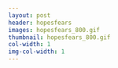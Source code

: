 ```yaml
---
layout: post
header: hopesfears
images: hopesfears_800.gif
thumbnail: hopesfears_800.gif
col-width: 1
img-col-width: 1
---
```

